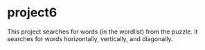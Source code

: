 # project6

This project searches for words (in the wordlist) from the puzzle.
It searches for words horizontally, vertically, and diagonally.